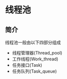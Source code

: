 # 线程池
## 简介
线程池一般由以下四部分组成
- 线程管理器(Thread_pool)
- 工作线程(Work_thread)
- 任务接口(Task)
- 任务队列(Task_queue)

